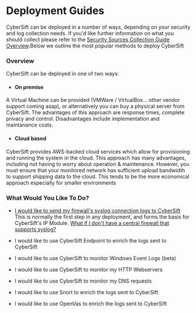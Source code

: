 # Deployment Guides

CyberSift can be deployed in a number of ways, depending on your security and log collection needs. If you'd like further information on what you should collect please refer to the [Security Sources Collection Guide Overview](#).Below we outline the most popular methods to deploy CyberSift 

### Overview

CyberSift can be deployed in one of two ways: 

  - #### On premise
A Virtual Machine can be provided (VMWare / VirtualBox... other vendor support coming asap), or alternatively you can buy a physical server from CyberSift. The advantages of this approach are response times, complete privacy and control. Disadvantages include implementation and maintanance costs.    
  
  - #### Cloud based
CyberSift provides AWS-backed cloud services which allow for provisioning and running the system in the cloud. This approach has many advantages, including not having to worry about operation & maintenance. However, you must ensure that your monitored network has sufficient upload bandwidth to support shipping data to the cloud. This tends to be the more economical approach especially for smaller environments

### What Would You Like To Do?

- [I would like to send my firewall's syslog connection logs to CyberSift]()
This is normally the first step in any deployment, and forms the basis for CyberSift's IP Module. [What if I don't have a central firewall that supports syslog?](#)

- I would like to use CyberSift Endpoint to enrich the logs sent to CyberSift
- I would like to use CyberSift to monitor Windows Event Logs (beta)
- I would like to use CyberSift to monitor my HTTP Webservers
- I would like to use CyberSift to monitor my DNS requests
- I would like to use Snort to enrich the logs sent to CyberSift
- I would like to use OpenVas to enrich the logs sent to CyberSift
